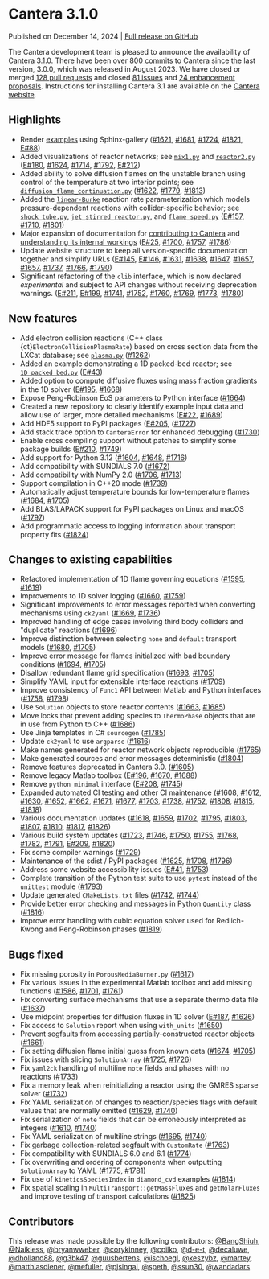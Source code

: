 # Cantera 3.1.0

Published on December 14, 2024 | [Full release on GitHub](https://github.com/Cantera/cantera/releases/tag/v3.1.0)

The Cantera development team is pleased to announce the availability of Cantera 3.1.0. There have been over [800 commits](https://github.com/Cantera/cantera/wiki/Cantera-3.1.0-Changelog) to Cantera since the last version, 3.0.0, which was released in August 2023. We have closed or merged [128 pull requests](https://github.com/Cantera/cantera/pulls?q=is%3Apr+merged%3A2023-08-23..2024-11-10+is%3Aclosed) and closed [81 issues](https://github.com/Cantera/cantera/issues?q=is%3Aissue+closed%3A2023-08-23..2024-12-14+is%3Aclosed) and [24 enhancement proposals](https://github.com/Cantera/enhancements/issues?q=is:issue+closed:2023-08-23..2024-12-14+is:closed). Instructions for installing Cantera 3.1 are available on the [Cantera website](/install/index).

## Highlights
- Render [examples](/examples/python/index) using Sphinx-gallery ([#1621](https://github.com/Cantera/cantera/pull/1621), [#1681](https://github.com/Cantera/cantera/pull/1681), [#1724](https://github.com/Cantera/cantera/pull/1724), [#1821](https://github.com/Cantera/cantera/pull/1821), [E#88](https://github.com/Cantera/enhancements/issues/88))
- Added visualizations of reactor networks; see [`mix1.py`](/examples/python/reactors/mix1) and [`reactor2.py`](/examples/python/reactors/reactor2) ([E#180](https://github.com/Cantera/enhancements/issues/180), [#1624](https://github.com/Cantera/cantera/pull/1624), [#1714](https://github.com/Cantera/cantera/pull/1714), [#1792](https://github.com/Cantera/cantera/pull/1792), [E#212](https://github.com/Cantera/enhancements/issues/212))
- Added ability to solve diffusion flames on the unstable branch using control of the temperature at two interior points; see [`diffusion_flame_continuation.py`](/examples/python/onedim/diffusion_flame_continuation) ([#1622](https://github.com/Cantera/cantera/pull/1622), [#1779](https://github.com/Cantera/cantera/pull/1779), [#1813](https://github.com/Cantera/cantera/pull/1813))
- Added the [`linear-Burke`](sec-linear-Burke) reaction rate parameterization which models pressure-dependent reactions with collider-specific behavior; see [`shock_tube.py`](/examples/python/kinetics/shock_tube), [`jet_stirred_reactor.py`](/examples/python/kinetics/jet_stirred_reactor), and [`flame_speed.py`](/examples/python/onedim/flame_speed) ([E#157](https://github.com/Cantera/enhancements/issues/157), [#1710](https://github.com/Cantera/cantera/pull/1710), [#1801](https://github.com/Cantera/cantera/pull/1801))
- Major expansion of documentation for [contributing to Cantera](/develop/index) and [understanding its internal workings](/reference/onedim/index) ([E#25](https://github.com/Cantera/enhancements/issues/25), [#1700](https://github.com/Cantera/cantera/pull/1700), [#1757](https://github.com/Cantera/cantera/pull/1757), [#1786](https://github.com/Cantera/cantera/pull/1786))
- Update website structure to keep all version-specific documentation together and simplify URLs ([E#145](https://github.com/Cantera/enhancements/issues/145), [E#146](https://github.com/Cantera/enhancements/issues/146), [#1631](https://github.com/Cantera/cantera/pull/1631), [#1638](https://github.com/Cantera/cantera/pull/1638), [#1647](https://github.com/Cantera/cantera/pull/1647), [#1657](https://github.com/Cantera/cantera/pull/1657), [#1657](https://github.com/Cantera/cantera/pull/1657), [#1737](https://github.com/Cantera/cantera/pull/1737), [#1766](https://github.com/Cantera/cantera/pull/1766), [#1790](https://github.com/Cantera/cantera/pull/1790))
- Significant refactoring of the `clib` interface, which is now declared *experimental* and subject to API changes without receiving deprecation warnings. ([E#211](https://github.com/Cantera/enhancements/issues/211), [E#199](https://github.com/Cantera/enhancements/issues/199), [#1741](https://github.com/Cantera/cantera/pull/1741), [#1752](https://github.com/Cantera/cantera/pull/1752), [#1760](https://github.com/Cantera/cantera/pull/1760), [#1769](https://github.com/Cantera/cantera/pull/1769), [#1773](https://github.com/Cantera/cantera/pull/1773), [#1780](https://github.com/Cantera/cantera/pull/1780))

## New features
- Add electron collision reactions (C++ class {ct}`ElectronCollisionPlasmaRate`) based on cross section data from the LXCat database; see [`plasma.py`](/examples/python/reactors/plasma) ([#1262](https://github.com/Cantera/cantera/pull/1262))
- Added an example demonstrating a 1D packed-bed reactor; see [`1D_packed_bed.py`](/examples/python/reactors/1D_packed_bed) ([E#43](https://github.com/Cantera/enhancements/issues/43))
- Added option to compute diffusive fluxes using mass fraction gradients in the 1D solver ([E#195](https://github.com/Cantera/enhancements/issues/195), [#1668](https://github.com/Cantera/cantera/pull/1668))
- Expose Peng-Robinson EoS parameters to Python interface ([#1664](https://github.com/Cantera/cantera/pull/1664))
- Created a new repository to clearly identify example input data and allow use of larger, more detailed mechanisms ([E#22](https://github.com/Cantera/enhancements/issues/22), [#1689](https://github.com/Cantera/cantera/pull/1689))
- Add HDF5 support to PyPI packages ([E#205](https://github.com/Cantera/enhancements/issues/205), ([#1727](https://github.com/Cantera/cantera/pull/1727))
- Add stack trace option to `CanteraError` for enhanced debugging ([#1730](https://github.com/Cantera/cantera/pull/1730))
- Enable cross compiling support without patches to simplify some package builds ([E#210](https://github.com/Cantera/enhancements/issues/210), [#1749](https://github.com/Cantera/cantera/pull/1749))
- Add support for Python 3.12 ([#1604](https://github.com/Cantera/cantera/pull/1604), [#1648](https://github.com/Cantera/cantera/pull/1648), [#1716](https://github.com/Cantera/cantera/pull/1716))
- Add compatibility with SUNDIALS 7.0 ([#1672](https://github.com/Cantera/cantera/pull/1672))
- Add compatibility with NumPy 2.0 ([#1706](https://github.com/Cantera/cantera/pull/1706), [#1713](https://github.com/Cantera/cantera/pull/1713))
- Support compilation in C++20 mode ([#1739](https://github.com/Cantera/cantera/pull/1739))
- Automatically adjust temperature bounds for low-temperature flames ([#1684](https://github.com/Cantera/cantera/issues/1684), [#1705](https://github.com/Cantera/cantera/pull/1705))
- Add BLAS/LAPACK support for PyPI packages on Linux and macOS ([#1797](https://github.com/Cantera/cantera/pull/1797))
- Add programmatic access to logging information about transport property fits ([#1824](https://github.com/Cantera/cantera/pull/1824))

## Changes to existing capabilities
- Refactored implementation of 1D flame governing equations ([#1595](https://github.com/Cantera/cantera/pull/1595), [#1619](https://github.com/Cantera/cantera/pull/1619))
- Improvements to 1D solver logging ([#1660](https://github.com/Cantera/cantera/pull/1660), [#1759](https://github.com/Cantera/cantera/pull/1759))
- Significant improvements to error messages reported when converting mechanisms using `ck2yaml` ([#1669](https://github.com/Cantera/cantera/pull/1669), [#1736](https://github.com/Cantera/cantera/pull/1736))
- Improved handling of edge cases involving third body colliders and "duplicate" reactions ([#1696](https://github.com/Cantera/cantera/pull/1696))
- Improve distinction between selecting `none` and `default` transport models ([#1680](https://github.com/Cantera/cantera/issues/1680), [#1705](https://github.com/Cantera/cantera/pull/1705))
- Improve error message for flames initialized with bad boundary conditions ([#1694](https://github.com/Cantera/cantera/issues/1694), [#1705](https://github.com/Cantera/cantera/pull/1705))
- Disallow redundant flame grid specification ([#1693](https://github.com/Cantera/cantera/issues/1693), [#1705](https://github.com/Cantera/cantera/pull/1705))
- Simplify YAML input for extensible interface reactions ([#1709](https://github.com/Cantera/cantera/pull/1709))
- Improve consistency of `Func1` API between Matlab and Python interfaces ([#1758](https://github.com/Cantera/cantera/pull/1758), [#1798](https://github.com/Cantera/cantera/pull/1798))
- Use `Solution` objects to store reactor contents ([#1663](https://github.com/Cantera/cantera/pull/1663), [#1685](https://github.com/Cantera/cantera/pull/1685))
- Move locks that prevent adding species to `ThermoPhase` objects that are in use from Python to C++ ([#1686](https://github.com/Cantera/cantera/pull/1686))
- Use Jinja templates in C# `sourcegen` ([#1785](https://github.com/Cantera/cantera/pull/1785))
- Update `ck2yaml` to use `argparse` ([#1616](https://github.com/Cantera/cantera/pull/1616))
- Make names generated for reactor network objects reproducible ([#1765](https://github.com/Cantera/cantera/pull/1765))
- Make generated sources and error messages deterministic ([#1804](https://github.com/Cantera/cantera/pull/1804))
- Remove features deprecated in Cantera 3.0. ([#1605](https://github.com/Cantera/cantera/pull/1605))
- Remove legacy Matlab toolbox ([E#196](https://github.com/Cantera/enhancements/issues/196), [#1670](https://github.com/Cantera/cantera/pull/1670), [#1688](https://github.com/Cantera/cantera/pull/1688))
- Remove `python_minimal` interface ([E#208](https://github.com/Cantera/enhancements/issues/208), [#1745](https://github.com/Cantera/cantera/pull/1745))
- Expanded automated CI testing and other CI maintenance ([#1608](https://github.com/Cantera/cantera/pull/1608), [#1612](https://github.com/Cantera/cantera/pull/1612), [#1630](https://github.com/Cantera/cantera/pull/1630), [#1652](https://github.com/Cantera/cantera/pull/1652), [#1662](https://github.com/Cantera/cantera/pull/1662), [#1671](https://github.com/Cantera/cantera/pull/1671), [#1677](https://github.com/Cantera/cantera/pull/1677), [#1703](https://github.com/Cantera/cantera/pull/1703), [#1738](https://github.com/Cantera/cantera/pull/1738), [#1752](https://github.com/Cantera/cantera/pull/1752), [#1808](https://github.com/Cantera/cantera/pull/1808), [#1815](https://github.com/Cantera/cantera/pull/1815), [#1818](https://github.com/Cantera/cantera/pull/1818))
- Various documentation updates ([#1618](https://github.com/Cantera/cantera/pull/1618), [#1659](https://github.com/Cantera/cantera/pull/1659), [#1702](https://github.com/Cantera/cantera/pull/1702), [#1795](https://github.com/Cantera/cantera/pull/1795), [#1803](https://github.com/Cantera/cantera/pull/1803), [#1807](https://github.com/Cantera/cantera/pull/1807), [#1810](https://github.com/Cantera/cantera/pull/1810), [#1817](https://github.com/Cantera/cantera/pull/1817), [#1826](https://github.com/Cantera/cantera/pull/1826))
- Various build system updates ([#1723](https://github.com/Cantera/cantera/pull/1723), [#1746](https://github.com/Cantera/cantera/pull/1746), [#1750](https://github.com/Cantera/cantera/pull/1750), [#1755](https://github.com/Cantera/cantera/pull/1755), [#1768](https://github.com/Cantera/cantera/pull/1768), [#1782](https://github.com/Cantera/cantera/pull/1782), [#1791](https://github.com/Cantera/cantera/pull/1791), [E#209](https://github.com/Cantera/enhancements/issues/209), [#1820](https://github.com/Cantera/cantera/pull/1820))
- Fix some compiler warnings ([#1729](https://github.com/Cantera/cantera/pull/1729))
- Maintenance of the sdist / PyPI packages ([#1625](https://github.com/Cantera/cantera/pull/1625), [#1708](https://github.com/Cantera/cantera/pull/1708), [#1796](https://github.com/Cantera/cantera/pull/1796))
- Address some website accessibility issues ([E#41](https://github.com/Cantera/enhancements/issues/41), [#1753](https://github.com/Cantera/cantera/pull/1753))
- Complete transition of the Python test suite to use `pytest` instead of the `unittest` module ([#1793](https://github.com/Cantera/cantera/pull/1793))
- Update generated `CMakeLists.txt` files ([#1742](https://github.com/Cantera/cantera/issues/1742), [#1744](https://github.com/Cantera/cantera/pull/1744))
- Provide better error checking and messages in Python `Quantity` class ([#1816](https://github.com/Cantera/cantera/pull/1816))
- Improve error handling with cubic equation solver used for Redlich-Kwong and Peng-Robinson phases ([#1819](https://github.com/Cantera/cantera/pull/1819))

## Bugs fixed
- Fix missing porosity in `PorousMediaBurner.py` ([#1617](https://github.com/Cantera/cantera/pull/1617))
- Fix various issues in the experimental Matlab toolbox and add missing functions ([#1586](https://github.com/Cantera/cantera/pull/1586), [#1701](https://github.com/Cantera/cantera/pull/1701), [#1761](https://github.com/Cantera/cantera/pull/1761))
- Fix converting surface mechanisms that use a separate thermo data file ([#1637](https://github.com/Cantera/cantera/pull/1637))
- Use midpoint properties for diffusion fluxes in 1D solver ([E#187](https://github.com/Cantera/enhancements/issues/187), [#1626](https://github.com/Cantera/cantera/pull/1626))
- Fix access to `Solution` report when using `with_units` ([#1650](https://github.com/Cantera/cantera/pull/1650))
- Prevent segfaults from accessing partially-constructed reactor objects ([#1661](https://github.com/Cantera/cantera/pull/1661))
- Fix setting diffusion flame initial guess from known data ([#1674](https://github.com/Cantera/cantera/issues/1674), [#1705](https://github.com/Cantera/cantera/pull/1705))
- Fix issues with slicing `SolutionArray` ([#1725](https://github.com/Cantera/cantera/pull/1725), [#1726](https://github.com/Cantera/cantera/pull/1726))
- Fix `yaml2ck` handling of multiline `note` fields and phases with no reactions ([#1733](https://github.com/Cantera/cantera/pull/1733))
- Fix a memory leak when reinitializing a reactor using the GMRES sparse solver ([#1732](https://github.com/Cantera/cantera/pull/1732))
- Fix YAML serialization of changes to reaction/species flags with default values that are normally omitted ([#1629](https://github.com/Cantera/cantera/issues/1629), [#1740](https://github.com/Cantera/cantera/pull/1740))
- Fix serialization of `note` fields that can be erroneously interpreted as integers ([#1610](https://github.com/Cantera/cantera/issues/1610), [#1740](https://github.com/Cantera/cantera/pull/1740))
- Fix YAML serialization of multiline strings ([#1695](https://github.com/Cantera/cantera/issues/1695), [#1740](https://github.com/Cantera/cantera/pull/1740))
- Fix garbage collection-related segfault with `CustomRate` ([#1763](https://github.com/Cantera/cantera/pull/1763))
- Fix compatibility with SUNDIALS 6.0 and 6.1 ([#1774](https://github.com/Cantera/cantera/pull/1774))
- Fix overwriting and ordering of components when outputting `SolutionArray` to YAML ([#1775](https://github.com/Cantera/cantera/pull/1775), [#1781](https://github.com/Cantera/cantera/pull/1781))
- Fix use of `kineticsSpeciesIndex` in `diamond_cvd` examples ([#1814](https://github.com/Cantera/cantera/pull/1814))
- Fix spatial scaling in `MultiTransport::getMassFluxes` and `getMolarFluxes` and improve testing of transport calculations ([#1825](https://github.com/Cantera/cantera/pull/1825))

## Contributors

This release was made possible by the following contributors: [@BangShiuh](https://github.com/BangShiuh), [@Naikless](https://github.com/Naikless), [@bryanwweber](https://github.com/bryanwweber), [@corykinney](https://github.com/corykinney), [@cpilko](https://github.com/cpilko), [@d-e-t](https://github.com/d-e-t), [@decaluwe](https://github.com/decaluwe), [@dholland88](https://github.com/dholland88), [@g3bk47](https://github.com/g3bk47), [@guusbertens](https://github.com/guusbertens), [@ischoegl](https://github.com/ischoegl), [@keszybz](https://github.com/keszybz), [@martey](https://github.com/martey), [@matthiasdiener](https://github.com/matthiasdiener), [@mefuller](https://github.com/mefuller), [@pjsingal](https://github.com/pjsingal), [@speth](https://github.com/speth), [@ssun30](https://github.com/ssun30), [@wandadars](https://github.com/wandadars)
